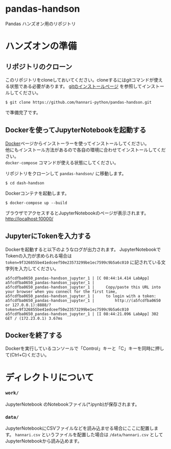 # pandas-handson
Pandas ハンズオン用のリポジトリ

# ハンズオンの準備

## リポジトリのクローン

このリポジトリをcloneしておいてください。cloneするにはgitコマンドが使える状態である必要があります。
[gitのインストールページ](https://git-scm.com/book/ja/v1/%E4%BD%BF%E3%81%84%E5%A7%8B%E3%82%81%E3%82%8B-Git%E3%81%AE%E3%82%A4%E3%83%B3%E3%82%B9%E3%83%88%E3%83%BC%E3%83%AB#Mac%E3%81%AB%E3%82%A4%E3%83%B3%E3%82%B9%E3%83%88%E3%83%BC%E3%83%AB) を参照してインストールしてください。  
  
```
$ git clone https://github.com/hannari-python/pandas-handson.git
```

で準備完了です。

## Dockerを使ってJupyterNotebookを起動する

[Docker](https://www.docker.com/get-started)ページからインストーラーを使ってインストールしてください。  
他にもインストール方法があるので各自の環境に合わせてインストールしてください。  
`docker-compose` コマンドが使える状態にしてください。

リポジトリをクローンして `pandas-handson/` に移動します。

```
$ cd dash-handson
```

Dockerコンテナを起動します。

```
$ docker-compose up --build
```

ブラウザでアクセスするとJupyterNotebookのページが表示されます。
[http://localhost:10000/](http://localhost:10000/)


## JupyterにTokenを入力する

Dockerを起動すると以下のようなログが出力されます。
JupyterNotebookでTokenの入力が求められる場合は `token=9f326855be41edceef50e23573299be1ec7599c9b5a6c010` に記されている文字列を入力してください。

```
a5fcdfba0650_pandas-handson_jupyter_1 | [C 08:44:14.414 LabApp]
a5fcdfba0650_pandas-handson_jupyter_1 |
a5fcdfba0650_pandas-handson_jupyter_1 |     Copy/paste this URL into your browser when you connect for the first time,
a5fcdfba0650_pandas-handson_jupyter_1 |     to login with a token:
a5fcdfba0650_pandas-handson_jupyter_1 |         http://(a5fcdfba0650 or 127.0.0.1):8888/?token=9f326855be41edceef50e23573299be1ec7599c9b5a6c010
a5fcdfba0650_pandas-handson_jupyter_1 | [I 08:44:21.096 LabApp] 302 GET / (172.23.0.1) 3.67ms
```


## Dockerを終了する

Dockerを実行しているコンソールで「Control」キーと「C」キーを同時に押して(Ctrl+C)ください。


# ディレクトリについて

### `work/`

JupyterNotebook のNotebookファイル(*.ipynb)が保存されます。

### `data/`

JupyterNotebookにCSVファイルなどを読み込ませる場合にここに配置します。
`hannari.csv` というファイルを配置した場合は `/data/hannari.csv` としてJupyterNotebookから読み込めます。


